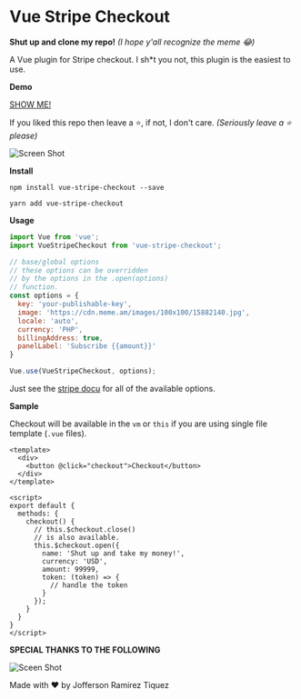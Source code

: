 # Vue Stripe Checkout

**Shut up and clone my repo!** *(I hope y'all recognize the meme 😂)*

A Vue plugin for Stripe checkout. I sh\*t you not, this plugin is the easiest to use. 

**Demo**

[SHOW ME!](https://jofftiquez.github.io/vue-stripe-checkout/)

If you liked this repo then leave a :star:, if not, I don't care. *(Seriously leave a :star: please)*

![Screen Shot](https://i.imgur.com/XZgLVwT.png)

**Install**

`npm install vue-stripe-checkout --save`

`yarn add vue-stripe-checkout`

**Usage**

```javascript
import Vue from 'vue';
import VueStripeCheckout from 'vue-stripe-checkout';

// base/global options
// these options can be overridden 
// by the options in the .open(options) 
// function.
const options = {
  key: 'your-publishable-key',
  image: 'https://cdn.meme.am/images/100x100/15882140.jpg',
  locale: 'auto',
  currency: 'PHP',
  billingAddress: true,
  panelLabel: 'Subscribe {{amount}}'
}

Vue.use(VueStripeCheckout, options);
```

Just see the [stripe docu](https://stripe.com/docs/checkout#integration-simple-options) for all of the available options.

**Sample**

Checkout will be available in the `vm` or `this` if you are using single file template (`.vue` files).

```vue
<template>
  <div>
    <button @click="checkout">Checkout</button>
  </div>
</template>

<script>
export default {
  methods: {
    checkout() {
      // this.$checkout.close() 
      // is also available.
      this.$checkout.open({
        name: 'Shut up and take my money!',
        currency: 'USD',
        amount: 99999,
        token: (token) => {
          // handle the token
        } 
      });
    }
  }
}
</script>
```

**SPECIAL THANKS TO THE FOLLOWING**

![Sceen Shot](https://firebasestorage.googleapis.com/v0/b/mycure-ab311.appspot.com/o/assets%2Fmycure-favicon.png?alt=media&token=f19cf1eb-d9d0-49e1-ba75-d96829f282a6)

Made with :heart: by Jofferson Ramirez Tiquez
